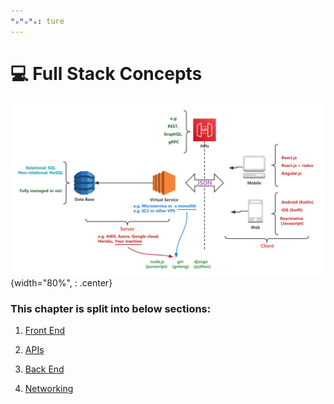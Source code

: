 ```yaml
---
ᴴₒᴴₒᴴₒ: ture
---
```


# **💻 Full Stack Concepts**

![full](./full.png){width="80%", : .center}

### **This chapter is split into below sections:**

1. [Front End](Frontend/README.md)

2. [APIs](API/README.md)

3. [Back End](Backend/README.md)

4. [Networking](Web/README.md)
